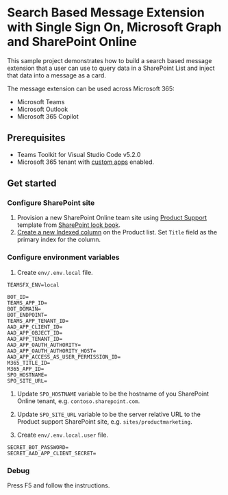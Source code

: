 # Search Based Message Extension with Single Sign On, Microsoft Graph and SharePoint Online

This sample project demonstrates how to build a search based message extension that a user can use to query data in a SharePoint List and inject that data into a message as a card.

The message extension can be used across Microsoft 365:

- Microsoft Teams
- Microsoft Outlook
- Microsoft 365 Copilot

## Prerequisites

- Teams Toolkit for Visual Studio Code v5.2.0
- Microsoft 365 tenant with [custom apps](https://support.microsoft.com/office/add-an-index-to-a-list-or-library-column-f3f00554-b7dc-44d1-a2ed-d477eac463b0) enabled.

## Get started

### Configure SharePoint site

1. Provision a new SharePoint Online team site using [Product Support](https://lookbook.microsoft.com/details/81e2fee3-02a0-427b-af8b-8c7f42010fde) template from [SharePoint look book](https://lookbook.microsoft.com/).
1. [Create a new Indexed column](https://support.microsoft.com/office/add-an-index-to-a-list-or-library-column-f3f00554-b7dc-44d1-a2ed-d477eac463b0) on the Product list. Set `Title` field as the primary index for the column.

### Configure environment variables

1. Create `env/.env.local` file.

```env
TEAMSFX_ENV=local

BOT_ID=
TEAMS_APP_ID=
BOT_DOMAIN=
BOT_ENDPOINT=
TEAMS_APP_TENANT_ID=
AAD_APP_CLIENT_ID=
AAD_APP_OBJECT_ID=
AAD_APP_TENANT_ID=
AAD_APP_OAUTH_AUTHORITY=
AAD_APP_OAUTH_AUTHORITY_HOST=
AAD_APP_ACCESS_AS_USER_PERMISSION_ID=
M365_TITLE_ID=
M365_APP_ID=
SPO_HOSTNAME=
SPO_SITE_URL=
```

1. Update `SPO_HOSTNAME` variable to be the hostname of you SharePoint Online tenant, e.g. `contoso.sharepoint.com`.
1. Update `SPO_SITE_URL` variable to be the server relative URL to the Product support SharePoint site, e.g. `sites/productmarketing`.

1. Create `env/.env.local.user` file.

```env
SECRET_BOT_PASSWORD=
SECRET_AAD_APP_CLIENT_SECRET=
```

### Debug

Press F5 and follow the instructions.
